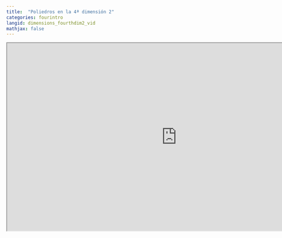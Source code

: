 ```yaml
---
title:  "Poliedros en la 4ª dimensión 2"
categories: fourintro
langid: dimensions_fourthdim2_vid
mathjax: false
---
```


<iframe width="900" height="500"
	src="https://www.youtube.com/embed/QqWgKYLrdhk?rel=0">
</iframe>

